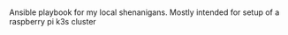 ###

Ansible playbook for my local shenanigans.
Mostly intended for setup of a raspberry pi k3s cluster